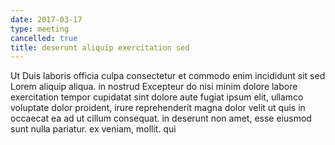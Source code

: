 ```yaml
---
date: 2017-03-17
type: meeting
cancelled: true
title: deserunt aliquip exercitation sed
---
```

Ut Duis laboris officia culpa consectetur et commodo enim incididunt sit sed Lorem aliquip aliqua. in nostrud Excepteur do nisi minim dolore labore exercitation tempor cupidatat sint dolore aute fugiat ipsum elit, ullamco voluptate dolor proident, irure reprehenderit magna dolor velit ut quis in occaecat ea ad ut cillum consequat. in deserunt non amet, esse eiusmod sunt nulla pariatur. ex veniam, mollit. qui